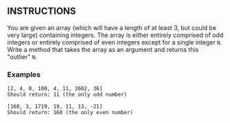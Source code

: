 ## INSTRUCTIONS

You are given an array (which will have a length of at least 3, but could be very large) containing integers. 
The array is either entirely comprised of odd integers or entirely comprised of even integers except for a single integer `N`. 
Write a method that takes the array as an argument and returns this "outlier" `N`.

### Examples
```
[2, 4, 0, 100, 4, 11, 2602, 36]
Should return: 11 (the only odd number)

[160, 3, 1719, 19, 11, 13, -21]
Should return: 160 (the only even number)
```
